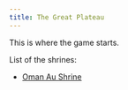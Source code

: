 ```yaml
---
title: The Great Plateau
---
```

This is where the game starts.

List of the shrines:
 - [Oman Au Shrine][oman-au-shrine]
 
 <!-- INTERNAL LINKS -->
 [oman-au-shrine]: 01-how-to-find.md
